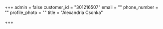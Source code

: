 +++
admin = false
customer_id = "301216507"
email = ""
phone_number = ""
profile_photo = ""
title = "Alexandria Csonka"

+++
